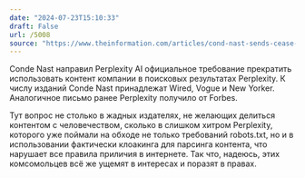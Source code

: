 ```yaml
---
date: "2024-07-23T15:10:33"
draft: False
url: /5008
source: "https://www.theinformation.com/articles/cond-nast-sends-cease-and-desist-letter-to-ai-search-engine-perplexity?rc=ukjmk2"
---
```


Conde Nast направил Perplexity AI официальное требование прекратить использовать контент компании в поисковых результатах Perplexity. К числу изданий Conde Nast принадлежат Wired, Vogue и New Yorker. Аналогичное письмо ранее Perplexity получило от Forbes. 

Тут вопрос не столько в жадных издателях, не желающих делиться контентом с человечеством, сколько в слишком хитром Perplexity, которого уже поймали на обходе не только требований robots.txt, но и в использовании фактически клоакинга для парсинга контента, что нарушает все правила приличия в интернете. Так что, надеюсь, этих комсомольцев всё же ущемят в интересах и поразят в правах.
